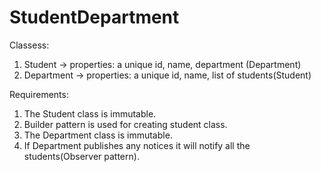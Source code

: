 # StudentDepartment
Classess:
1. Student -> properties: a unique id, name, department (Department)
2. Department -> properties: a unique id, name, list of students(Student)


Requirements:
1. The Student class is immutable.
2. Builder pattern is used for creating student class.
3. The Department class is immutable.
4. If Department publishes any notices it will notify all the students(Observer pattern).
